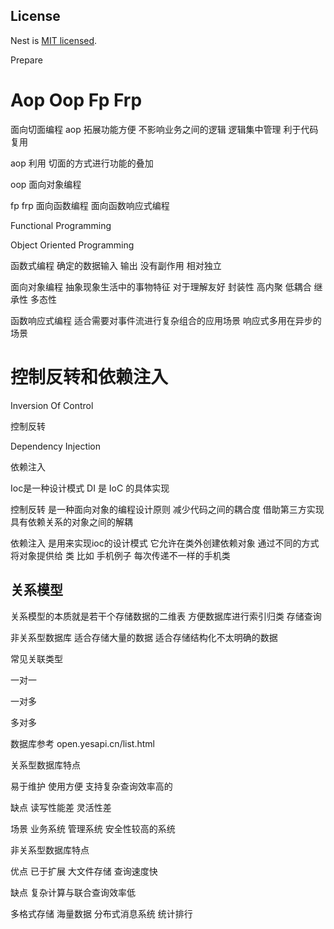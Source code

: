## License

Nest is [MIT licensed](LICENSE).

Prepare


# Aop Oop Fp Frp

面向切面编程 aop 拓展功能方便 不影响业务之间的逻辑 逻辑集中管理 利于代码复用

aop 利用 切面的方式进行功能的叠加

oop 面向对象编程

fp frp 面向函数编程 面向函数响应式编程


Functional Programming

Object Oriented Programming

函数式编程 确定的数据输入 输出 没有副作用 相对独立

面向对象编程 抽象现象生活中的事物特征 对于理解友好 封装性 高内聚 低耦合 继承性 多态性

函数响应式编程 适合需要对事件流进行复杂组合的应用场景 响应式多用在异步的场景


# 控制反转和依赖注入

Inversion Of Control

控制反转

Dependency Injection

依赖注入

Ioc是一种设计模式 DI 是 IoC 的具体实现

控制反转 是一种面向对象的编程设计原则 减少代码之间的耦合度 借助第三方实现具有依赖关系的对象之间的解耦

依赖注入 是用来实现ioc的设计模式 它允许在类外创建依赖对象 通过不同的方式将对象提供给 类  比如 手机例子 每次传递不一样的手机类



## 关系模型 

关系模型的本质就是若干个存储数据的二维表 方便数据库进行索引归类 存储查询

非关系型数据库 适合存储大量的数据 适合存储结构化不太明确的数据

常见关联类型 

一对一

一对多

多对多

数据库参考 open.yesapi.cn/list.html

关系型数据库特点

易于维护 使用方便 支持复杂查询效率高的

缺点 读写性能差 灵活性差

场景 业务系统 管理系统 安全性较高的系统

非关系型数据库特点

优点 已于扩展 大文件存储 查询速度快

缺点 复杂计算与联合查询效率低

多格式存储 海量数据 分布式消息系统 统计排行